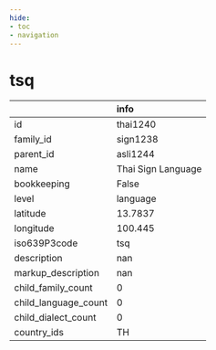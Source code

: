```yaml
---
hide:
- toc
- navigation
---
```

# tsq
|                      | info               |
|:---------------------|:-------------------|
| id                   | thai1240           |
| family_id            | sign1238           |
| parent_id            | asli1244           |
| name                 | Thai Sign Language |
| bookkeeping          | False              |
| level                | language           |
| latitude             | 13.7837            |
| longitude            | 100.445            |
| iso639P3code         | tsq                |
| description          | nan                |
| markup_description   | nan                |
| child_family_count   | 0                  |
| child_language_count | 0                  |
| child_dialect_count  | 0                  |
| country_ids          | TH                 |